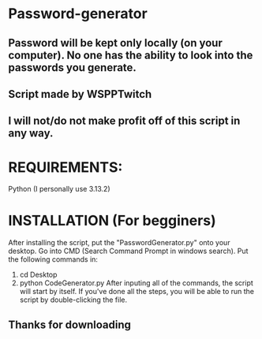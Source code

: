 # Password-generator
## Password will be kept only locally (on your computer). No one has the ability to look into the passwords you generate.
## Script made by WSPPTwitch
## I will not/do not make profit off of this script in any way.

# REQUIREMENTS:
Python (I personally use 3.13.2)

# INSTALLATION (For begginers)

After installing the script, put the "PasswordGenerator.py" onto your desktop.
Go into CMD (Search Command Prompt in windows search).
Put the following commands in:
1. cd Desktop
2. python CodeGenerator.py
After inputing all of the commands, the script will start by itself. If you've done all the steps, you will be able to run the script by double-clicking the file.


## Thanks for downloading
